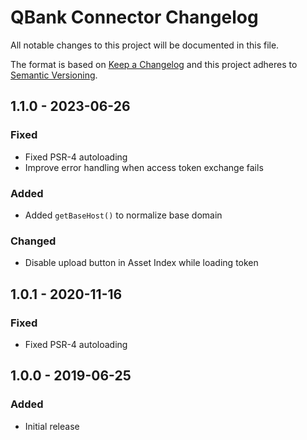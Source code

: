 # QBank Connector Changelog

All notable changes to this project will be documented in this file.

The format is based on [Keep a Changelog](http://keepachangelog.com/) and this project adheres to [Semantic Versioning](http://semver.org/).

## 1.1.0 - 2023-06-26
### Fixed
- Fixed PSR-4 autoloading
- Improve error handling when access token exchange fails

### Added
- Added `getBaseHost()` to normalize base domain

### Changed
- Disable upload button in Asset Index while loading token

## 1.0.1 - 2020-11-16
### Fixed
- Fixed PSR-4 autoloading

## 1.0.0 - 2019-06-25
### Added
- Initial release

